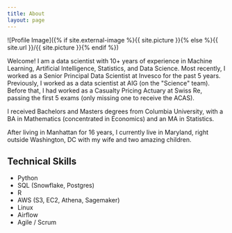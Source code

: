 ```yaml
---
title: About
layout: page
---
```

![Profile Image]({% if site.external-image %}{{ site.picture }}{% else %}{{ site.url }}/{{ site.picture }}{% endif %})

<p>Welcome! I am a data scientist with 10+ years of experience in Machine Learning, Artificial Intelligence, Statistics, and Data Science.  Most recently, I worked as a Senior Principal Data Scientist at Invesco for the past 5 years.  Previously, I worked as a data scientist at AIG (on the "Science" team).  Before that, I had worked as a Casualty Pricing Actuary at Swiss Re, passing the first 5 exams (only missing one to receive the ACAS). </p>

<p>I received Bachelors and Masters degrees from Columbia University, with a BA in Mathematics (concentrated in Economics) and an MA in Statistics.</p>

<p>After living in Manhattan for 16 years, I currently live in Maryland, right outside Washington, DC with my wife and two amazing children.</p>

<h2>Technical Skills</h2>

<ul class="skill-list">
	<li>Python</li>
	<li>SQL (Snowflake, Postgres)</li>
	<li>R</li>
	<li>AWS (S3, EC2, Athena, Sagemaker)</li>
	<li>Linux</li>
	<li>Airflow</li>
	<li>Agile / Scrum</li>
</ul>

